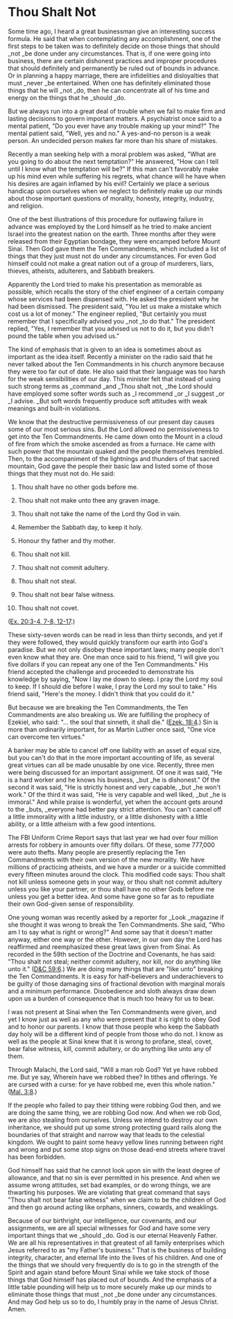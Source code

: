 # Thou Shalt Not

Some time ago, I heard a great businessman give an interesting success
formula. He said that when contemplating any accomplishment, one of the first
steps to be taken was to definitely decide on those things that should _not
_be done under any circumstances. That is, if one were going into business,
there are certain dishonest practices and improper procedures that should
definitely and permanently be ruled out of bounds in advance. Or in planning a
happy marriage, there are infidelities and disloyalties that must _never _be
entertained. When one has definitely eliminated those things that he will _not
_do, then he can concentrate all of his time and energy on the things that he
_should _do.

But we always run into a great deal of trouble when we fail to make firm and
lasting decisions to govern important matters. A psychiatrist once said to a
mental patient, "Do you ever have any trouble making up your mind?" The mental
patient said, "Well, yes and no." A yes-and-no person is a weak person. An
undecided person makes far more than his share of mistakes.

Recently a man seeking help with a moral problem was asked, "What are you
going to do about the next temptation?" He answered, "How can I tell until I
know what the temptation will be?" If this man can't favorably make up his
mind even while suffering his regrets, what chance will he have when his
desires are again inflamed by his evil? Certainly we place a serious handicap
upon ourselves when we neglect to definitely make up our minds about those
important questions of morality, honesty, integrity, industry, and religion.

One of the best illustrations of this procedure for outlawing failure in
advance was employed by the Lord himself as he tried to make ancient Israel
into the greatest nation on the earth. Three months after they were released
from their Egyptian bondage, they were encamped before Mount Sinai. Then God
gave them the Ten Commandments, which included a list of things that they just
must not do under any circumstances. For even God himself could not make a
great nation out of a group of murderers, liars, thieves, atheists,
adulterers, and Sabbath breakers.

Apparently the Lord tried to make his presentation as memorable as possible,
which recalls the story of the chief engineer of a certain company whose
services had been dispensed with. He asked the president why he had been
dismissed. The president said, "You let us make a mistake which cost us a lot
of money." The engineer replied, "But certainly you must remember that I
specifically advised you _not _to do that." The president replied, "Yes, I
remember that you advised us not to do it, but you didn't pound the table when
you advised us."

The kind of emphasis that is given to an idea is sometimes about as important
as the idea itself. Recently a minister on the radio said that he never talked
about the Ten Commandments in his church anymore because they were too far out
of date. He also said that their language was too harsh for the weak
sensibilities of our day. This minister felt that instead of using such strong
terms as _command _and _Thou shalt not, _the Lord should have employed some
softer words such as _I recommend _or _I suggest _or _I advise. _But soft
words frequently produce soft attitudes with weak meanings and built-in
violations.

We know that the destructive permissiveness of our present day causes some of
our most serious sins. But the Lord allowed no permissiveness to get into the
Ten Commandments. He came down onto the Mount in a cloud of fire from which
the smoke ascended as from a furnace. He came with such power that the
mountain quaked and the people themselves trembled. Then, to the accompaniment
of the lightnings and thunders of that sacred mountain, God gave the people
their basic law and listed some of those things that they must not do. He
said:

  1. Thou shalt have no other gods before me.

  2. Thou shalt not make unto thee any graven image.

  3. Thou shalt not take the name of the Lord thy God in vain.

  4. Remember the Sabbath day, to keep it holy.

  5. Honour thy father and thy mother.

  6. Thou shalt not kill.

  7. Thou shalt not commit adultery.

  8. Thou shalt not steal.

  9. Thou shalt not bear false witness.

  10. Thou shalt not covet.

([Ex. 20:3-4, 7-8,
12-17](https://www.lds.org/scriptures/ot/ex/20.3-4%2C7-8%2C12-17?lang=eng#2).)

These sixty-seven words can be read in less than thirty seconds, and yet if
they were followed, they would quickly transform our earth into God's
paradise. But we not only disobey these important laws; many people don't even
know what they are. One man once said to his friend, "I will give you five
dollars if you can repeat any one of the Ten Commandments." His friend
accepted the challenge and proceeded to demonstrate his knowledge by saying,
"Now I lay me down to sleep. I pray the Lord my soul to keep. If I should die
before I wake, I pray the Lord my soul to take." His friend said, "Here's the
money. I didn't think that you could do it."

But because we are breaking the Ten Commandments, the Ten Commandments are
also breaking us. We are fulfilling the prophecy of Ezekiel, who said: "... the
soul that sinneth, it shall die." ([Ezek.
18:4](https://www.lds.org/scriptures/ot/ezek/18.4?lang=eng#3).) Sin is more
than ordinarily important, for as Martin Luther once said, "One vice can
overcome ten virtues."

A banker may be able to cancel off one liability with an asset of equal size,
but you can't do that in the more important accounting of life, as several
great virtues can all be made unusable by one vice. Recently, three men were
being discussed for an important assignment. Of one it was said, "He is a hard
worker and he knows his business, _but _he is dishonest." Of the second it was
said, "He is strictly honest and very capable, _but _he won't work." Of the
third it was said, "He is very capable and well liked, _but _he is immoral."
And while praise is wonderful, yet when the account gets around to the _buts,
_everyone had better pay strict attention. You can't cancel off a little
immorality with a little industry, or a little dishonesty with a little
ability, or a little atheism with a few good intentions.

The FBI Uniform Crime Report says that last year we had over four million
arrests for robbery in amounts over fifty dollars. Of these, some 777,000 were
auto thefts. Many people are presently replacing the Ten Commandments with
their own version of the new morality. We have millions of practicing
atheists, and we have a murder or a suicide committed every fifteen minutes
around the clock. This modified code says: Thou shalt not kill unless someone
gets in your way, or thou shalt not commit adultery unless you like your
partner, or thou shall have no other Gods before me unless you get a better
idea. And some have gone so far as to repudiate their own God-given sense of
responsibility.

One young woman was recently asked by a reporter for _Look _magazine if she
thought it was wrong to break the Ten Commandments. She said, "Who am I to say
what is right or wrong?" And some say that it doesn't matter anyway, either
one way or the other. However, in our own day the Lord has reaffirmed and
reemphasized these great laws given from Sinai. As recorded in the 59th
section of the Doctrine and Covenants, he has said: "Thou shalt not steal;
neither commit adultery, nor kill, nor do anything like unto it." ([D&amp;C
59:6](https://www.lds.org/scriptures/dc-testament/dc/59.6?lang=eng#5).) We are
doing many things that are "like unto" breaking the Ten Commandments. It is
easy for half-believers and underachievers to be guilty of those damaging sins
of fractional devotion with marginal morals and a minimum performance.
Disobedience and sloth always draw down upon us a burden of consequence that
is much too heavy for us to bear.

I was not present at Sinai when the Ten Commandments were given, and yet I
know just as well as any who were present that it is right to obey God and to
honor our parents. I know that those people who keep the Sabbath day holy will
be a different kind of people from those who do not. I know as well as the
people at Sinai knew that it is wrong to profane, steal, covet, bear false
witness, kill, commit adultery, or do anything like unto any of them.

Through Malachi, the Lord said, "Will a man rob God? Yet ye have robbed me.
But ye say, Wherein have we robbed thee? In tithes and offerings. Ye are
cursed with a curse: for ye have robbed me, even this whole nation." ([Mal.
3:8](https://www.lds.org/scriptures/ot/mal/3.8?lang=eng#7).)

If the people who failed to pay their tithing were robbing God then, and we
are doing the same thing, we are robbing God now. And when we rob God, we are
also stealing from ourselves. Unless we intend to destroy our own inheritance,
we should put up some strong protecting guard rails along the boundaries of
that straight and narrow way that leads to the celestial kingdom. We ought to
paint some heavy yellow lines running between right and wrong and put some
stop signs on those dead-end streets where travel has been forbidden.

God himself has said that he cannot look upon sin with the least degree of
allowance, and that no sin is ever permitted in his presence. And when we
assume wrong attitudes, set bad examples, or do wrong things, we are thwarting
his purposes. We are violating that great command that says "Thou shalt not
bear false witness" when we claim to be the children of God and then go around
acting like orphans, sinners, cowards, and weaklings.

Because of our birthright, our intelligence, our covenants, and our
assignments, we are all special witnesses for God and have some very important
things that we _should _do. God is our eternal Heavenly Father. We are all his
representatives in that greatest of all family enterprises which Jesus
referred to as "my Father's business." That is the business of building
integrity, character, and eternal life into the lives of his children. And one
of the things that we should very frequently do is to go in the strength of
the Spirit and again stand before Mount Sinai while we take stock of those
things that God himself has placed out of bounds. And the emphasis of a little
table pounding will help us to more securely make up our minds to eliminate
those things that must _not _be done under any circumstances. And may God help
us so to do, I humbly pray in the name of Jesus Christ. Amen.

